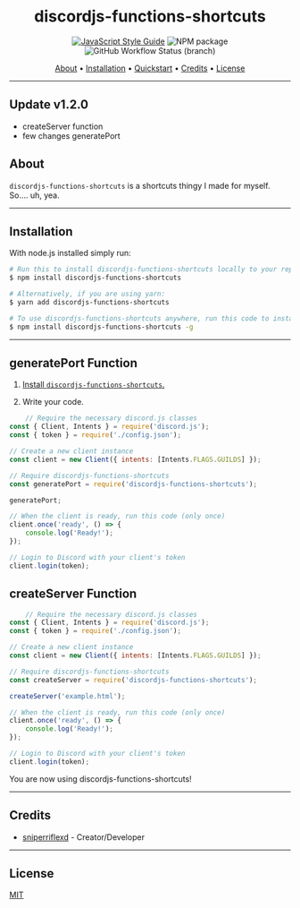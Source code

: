 <h1 align="center">discordjs-functions-shortcuts</h1>

<p align="center">
    <a href="https://standardjs.com"><img src="https://img.shields.io/badge/code_style-javascript-blue.svg?style=flat-square" alt="JavaScript Style Guide"/></a>
   <img src="https://img.shields.io/npm/v/discordjs-functions-shortcuts.svg?style=flat-square" alt="NPM package"/>
    <img alt="GitHub Workflow Status (branch)" src="https://img.shields.io/github/workflow/status/SniperrifleXD/discordjs-functions-shortcuts/CodeQL/main">
</p>

<p align="center">
  <a href="#about">About</a> •
  <a href="#installation">Installation</a> •
  <a href="#quickstart">Quickstart</a> •
  <a href="#credits">Credits</a> •
  <a href="#license">License</a>
</p>

---
## Update v1.2.0
+ createServer function
+ few changes generatePort

## About

`discordjs-functions-shortcuts` is a shortcuts thingy I made for myself. So.... uh, yea.


---




## Installation

With node.js installed simply run: 
```bash
# Run this to install discordjs-functions-shortcuts locally to your repository. 
$ npm install discordjs-functions-shortcuts

# Alternatively, if you are using yarn:
$ yarn add discordjs-functions-shortcuts

# To use discordjs-functions-shortcuts anywhere, run this code to install the package globally:
$ npm install discordjs-functions-shortcuts -g
```

---


## generatePort Function

1) [Install `discordjs-functions-shortcuts`.](#installation)

2) Write your code.

```js
    // Require the necessary discord.js classes
const { Client, Intents } = require('discord.js');
const { token } = require('./config.json');

// Create a new client instance
const client = new Client({ intents: [Intents.FLAGS.GUILDS] });

// Require discordjs-functions-shortcuts
const generatePort = require('discordjs-functions-shortcuts');

generatePort;

// When the client is ready, run this code (only once)
client.once('ready', () => {
	console.log('Ready!');
});

// Login to Discord with your client's token
client.login(token);
```

## createServer Function
```js
    // Require the necessary discord.js classes
const { Client, Intents } = require('discord.js');
const { token } = require('./config.json');

// Create a new client instance
const client = new Client({ intents: [Intents.FLAGS.GUILDS] });

// Require discordjs-functions-shortcuts
const createServer = require('discordjs-functions-shortcuts');

createServer('example.html');

// When the client is ready, run this code (only once)
client.once('ready', () => {
	console.log('Ready!');
});

// Login to Discord with your client's token
client.login(token);
```
You are now using discordjs-functions-shortcuts!

---



## Credits
* [sniperriflexd](https://github.com/SniperrifleXD) - Creator/Developer

---

## License

[MIT](https://github.com/SniperrifleXD/discordjs-functions-shortcuts/blob/master/LICENSE)


